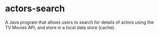 # actors-search
A Java program that allows users to search for details of actors using the TV Movies API, and store in a local data store (cache).
